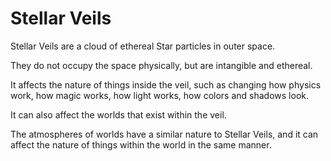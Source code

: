 # Stellar Veils

Stellar Veils are a cloud of ethereal Star particles in outer space.

They do not occupy the space physically, but are intangible and ethereal.

It affects the nature of things inside the veil, such as changing how physics work, how magic works, how light works, how colors and shadows look.

It can also affect the worlds that exist within the veil.

The atmospheres of worlds have a similar nature to Stellar Veils, and it can affect the nature of things within the world in the same manner.
